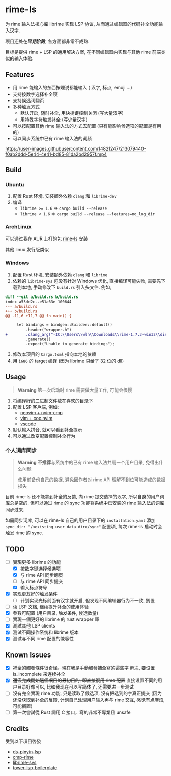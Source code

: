# rime-ls

为 rime 输入法核心库 librime 实现 LSP 协议, 从而通过编辑器的代码补全功能输入汉字.

项目还处在**早期阶段**, 各方面都非常不成熟.

目标是提供 rime + LSP 的通用解决方案, 在不同编辑器内实现与其他 rime 前端类似的输入体验.

## Features

- 用 rime 能输入的东西按理说都能输入 ( 汉字, 标点, emoji ...)
- 支持按数字选择补全项
- 支持候选词翻页
- 多种触发方式
    - 默认开启, 随时补全, 用快捷键控制关闭 (写大量汉字)
    - 用特殊字符触发补全 (写少量汉字)
- 可以按配置其他 rime 输入法的方式去配置 (只有能影响候选项的配置是有用的)
- 可以同步系统中已有 rime 输入法的词频

https://user-images.githubusercontent.com/14821247/213079440-f0ab2ddd-5e44-4e41-bd85-81da2bd2957f.mp4

## Build

### Ubuntu

1. 配置 Rust 环境, 安装额外依赖 `clang` 和 `librime-dev`
2. 编译 
    - `librime >= 1.6` => `cargo build --release`
    - `librime < 1.6` => `cargo build --release --features=no_log_dir`

### ArchLinux

可以通过我在 AUR 上打的包 [rime-ls](https://aur.archlinux.org/packages/rime-ls) 安装

其他 linux 发行版类似

### Windows

1. 配置 Rust 环境, 安装额外依赖 `clang` 和 `librime`
2. 依赖的 `librime-sys` 包没有针对 Windows 优化, 直接编译可能失败, 需要先下载到本地,
手动修改下 `build.rs` 引入头文件. 例如,
```diff
diff --git a/build.rs b/build.rs
index a53dd2c..e51a63e 100644
--- a/build.rs
+++ b/build.rs
@@ -11,6 +11,7 @@ fn main() {

     let bindings = bindgen::Builder::default()
         .header("wrapper.h")
+        .clang_arg("-IC:\\Users\\wlh\\Downloads\\rime-1.7.3-win32\\dist\\include")
         .generate()
         .expect("Unable to generate bindings");
```
3. 修改本项目的 `Cargo.toml` 指向本地的依赖
4. 用 `i686` 的 target 编译 (因为 librime 只给了 32 位的 dll)

## Usage

> **Warning**
> 第一次启动时 rime 需要做大量工作, 可能会很慢

1. 将编译好的二进制文件放在喜欢的目录下
2. 配置 LSP 客戶端, 例如: 
    - [neovim + nvim-cmp](doc/nvim.md)
    - [vim + coc.nvim](doc/vim.md)
    - [vscode](doc/vscode.md)
3. 默认輸入拼音, 就可以看到补全提示
4. 可以通过改变配置控制补全行为

### 个人词库同步

> **Warning**
> **不推荐**与系统中的已有 rime 输入法共用一个用户目录, 免得出什么问题
> 
> 使用前备份自己的数据, 避免因作者对 rime API 理解不到位可能造成的数据损失

目前 rime-ls 还不能拿到补全的反馈, 向 rime 提交选择的汉字, 所以自身的用户词库总是空的.
但可以通过 rime 的 sync 功能将系统中已安装的 rime 输入法的词库同步过来.

如需同步词库, 可以在 rime-ls 自己的用户目录下的 `installation.yaml`
添加`sync_dir: "/<existing user data dir>/sync"` 配置项,
每次 rime-ls 启动时会触发 rime 的 sync.

## TODO

- [ ] 實現更多 librime 的功能
    - [x] 按数字键选择候选项
    - [x] 与 rime API 同步翻页
    - [ ] 与 rime API 同步提交
    - [x] 输入标点符号
- [x] 实现更友好的触发条件
    - [ ] 计划实现光标前面有汉字就开启, 但发现不同编辑器行为不一致, 搁置
- [ ] 读 LSP 文档, 继续提升补全的使用体验
- [x] 參數可配置 (用户目录, 触发条件, 候选数量)
- [ ] 實現一個更好的 librime 的 rust wrapper 庫
- [x] 測試其他 LSP clients
- [x] 测试不同操作系统和 librime 版本
- [x] 测试与不同 rime 配置的兼容性

## Known Issues

- [x] ~~補全的觸發條件很奇怪，現在我是手動觸發補全寫的這些字~~ 解决, 要设置 is_incomplete 来连续补全
- [x] ~~還沒完成開始這個項目的最初目的, 即直接復用 rime 配置~~ 直接设置不同的用户目录好像可以, 比如我现在可以写简体了, 还需要进一步测试
- [ ] 沒有完全實現 rime 功能, 只是读取了候选项, 沒有把选到的字真正提交 
(因为还没获取到补全的反馈, 计划自己处理用户输入再与 rime 交互, 感觉有点麻烦, 可能搁置)
- [ ] 第一次嘗試從 Rust 調用 C 接口，寫的非常不專業且 unsafe

## Credits

受到以下項目啓發

- [ds-pinyin-lsp](https://github.com/iamcco/ds-pinyin-lsp)
- [cmp-rime](https://github.com/Ninlives/cmp-rime)
- [librime-sys](https://github.com/lotem/librime-sys)
- [tower-lsp-boilerplate](https://github.com/IWANABETHATGUY/tower-lsp-boilerplate)

